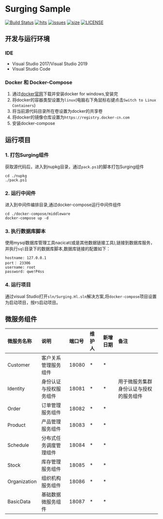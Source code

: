# Surging Sample

[![Build Status](https://api.travis-ci.com/liuhll/Surging.Sample.svg?branch=master)](https://travis-ci.com/liuhll/Surging.Sample) 
[![hits](http://hits.dwyl.io/liuhll/Surging.Sample.svg)](http://hits.dwyl.io/liuhll/Surging.Sample)
[![issues](https://img.shields.io/github/issues-raw/liuhll/Surging.Sample.svg?style=flat-square)](https://github.com/liuhll/Surging.Sample/issues)
[![size](https://img.shields.io/github/downloads/liuhll/Surging.Sample/total.svg)](https://codeload.github.com/liuhll/Surging.Sample/zip/master)
[![LICENSE](https://img.shields.io/github/license/liuhll/Surging.Sample.svg?style=flat-square)](https://raw.githubusercontent.com/liuhll/Surging.Sample/master/LICENSE)

## 开发与运行环境
### IDE
- Visual Studio 2017/Visual Studio 2019
- Visual Studio Code

### Docker 和 Docker-Compose
1. 通过[docker官网](https://hub.docker.com/editions/community/docker-ce-desktop-windows)下载并安装docker for windows,安装完
2. 将docker的容器类型设置为`linux`(电脑右下角鼠标右键点击`Switch to Linux Containers`)
3. 将当前源代码目录所在卷设置为docker的共享卷
4. 将docker的镜像仓库设置为`https://registry.docker-cn.com`
5. 安装docker-compose

## 运行项目

### 1. 打包Surging组件
获取源代码后，进入到nupkg目录，通过`pack.ps1`的脚本打包Surging组件
```
cd ./nupkg
./pack.ps1
```

### 2. 运行中间件
进入到中间件编排目录,通过docker-compose运行中间件组件
```
cd ./docker-compose/middleware
docker-compose up -d
```
### 3. 执行数据库脚本
使用mysql数据库管理工具nacicat(或是其他数据链接工具),链接到数据库服务，并执行`sql`目录下的数据库脚本,数据库链接的配置如下：
```
hostname: 127.0.0.1
port： 23306
username: root
password: qwe!P4ss

```
### 4. 运行项目
通过visual Studio打开`sln/Surging.Hl.sln`解决方案,将`docker-compose`项目设置为启动项目，按`F5`启动项目。

## 微服务组件

| 微服务名称 | 说明 |  端口号 | 维护人  | 新增日期 | 备注  |
|:---------|:------|:-------|:------|:-------|:---------|
| Customer | 客户关系管理服务组件 | 18080 | * | * | |
| Identity | 身份认证与授权服务组件 | 18081 | * | * | 用于微服务集群身份认证与授权的服务组件 |
| Order | 订单管理服务组件 | 18082 | * | * |  |
| Product | 产品管理服务组件 | 18083 | * | * | |
| Schedule | 分布式任务调度管理组件 | 18084 | * | * | |
| Stock | 库存管理服务组件 | 18085 | * | * | |
| Organization | 组织机构服务组件 | 18086 | * | * | |
| BasicData | 基础数据微服务组件 | 18087 | * | * | |
